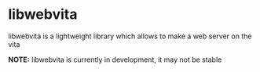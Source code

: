 # libwebvita
libwebvita is a lightweight library which allows to make a web server on the vita

**NOTE:** libwebvita is currently in development, it may not be stable
